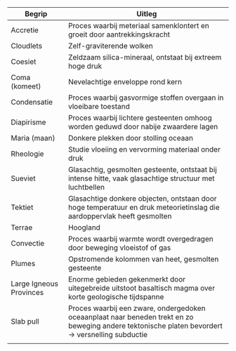 | Begrip                  | Uitleg                                                                                                                                            |
| ----------------------- | ------------------------------------------------------------------------------------------------------------------------------------------------- |
| Accretie                | Proces waarbij meteriaal samenklontert en groeit door aantrekkingskracht                                                                          |
| Cloudlets               | Zelf-graviterende wolken                                                                                                                          |
| Coesiet                 | Zeldzaam silica-mineraal, ontstaat bij extreem hoge druk                                                                                          |
| Coma (komeet)           | Nevelachtige enveloppe rond kern                                                                                                                  |
| Condensatie             | Proces waarbij gasvormige stoffen overgaan in vloeibare toestand                                                                                  |
| Diapirisme<br>          | Proces waarbij lichtere gesteenten omhoog worden geduwd door nabije zwaardere lagen                                                               |
| Maria (maan)            | Donkere plekken door stolling oceaan                                                                                                              |
| Rheologie               | Studie vloeiing en vervorming materiaal onder druk                                                                                                |
| Sueviet                 | Glasachtig, gesmolten gesteente, ontstaat bij intense hitte, vaak glasachtige structuur met luchtbellen                                           |
| Tektiet                 | Glasachtige donkere objecten, ontstaan door hoge temperatuur en druk meteorietinslag die aardoppervlak heeft gesmolten                            |
| Terrae                  | Hoogland                                                                                                                                          |
| Convectie               | Proces waarbij warmte wordt overgedragen door beweging vloeistof of gas                                                                           |
| Plumes                  | Opstromende kolommen van heet, gesmolten gesteente                                                                                                |
| Large Igneous Provinces | Enorme gebieden gekenmerkt door uitegebreide uitstoot basaltisch magma over korte geologische tijdspanne                                          |
| Slab pull               | Proces waarbij een zware, ondergedoken oceaanplaat naar beneden trekt en zo beweging andere tektonische platen bevordert -> versnelling subductie |
|                         |                                                                                                                                                   |
